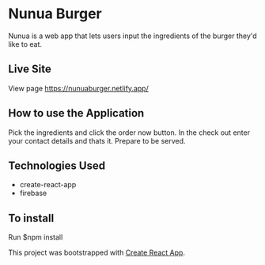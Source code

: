 # Nunua Burger

Nunua is a web app that lets users input the ingredients of the burger they'd like to eat.

## Live Site

View page https://nunuaburger.netlify.app/

## How to use the Application

Pick the ingredients and click the order now button. In the check out enter your contact details and thats it. Prepare to be served.

## Technologies Used
- create-react-app
- firebase

## To install

Run $npm install

This project was bootstrapped with [Create React App](https://github.com/facebook/create-react-app).
